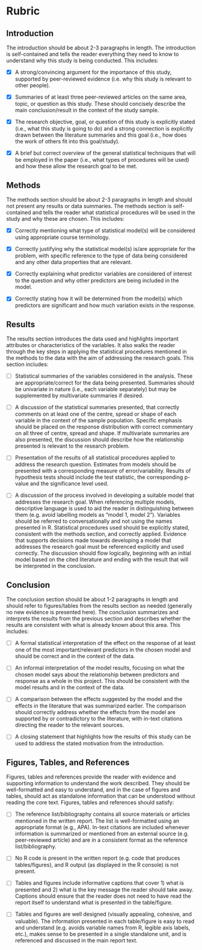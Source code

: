 # Rubric

## Introduction

The introduction should be about 2-3 paragraphs in length. The introduction is self-contained and tells the
reader everything they need to know to understand why this study is being conducted. This includes:

- [X] A strong/convincing argument for the importance of this study,
supported by peer-reviewed evidence (i.e. why this study is relevant to
other people).

- [X] Summaries of at least three peer-reviewed articles on the same area,
topic, or question as this study. These should concisely describe the
main conclusion/result in the context of the study sample.

- [X] The research objective, goal, or question of this study is explicitly
stated (i.e., what this study is going to do) and a strong connection is
explicitly drawn between the literature summaries and this goal (i.e.,
how does the work of others fit into this goal/study).

- [X] A brief but correct overview of the general statistical techniques that
will be employed in the paper (i.e., what types of procedures will be
used) and how these allow the research goal to be met.

## Methods

The methods section should be about 2-3 paragraphs in length and should not present any results or data
summaries. The methods section is self-contained and tells the reader what statistical procedures will be used in the study
and why these are chosen. This includes:

- [X] Correctly mentioning what type of statistical model(s) will be
considered using appropriate course terminology.

- [X] Correctly justifying why the statistical model(s) is/are appropriate for
the problem, with specific reference to the type of data being
considered and any other data properties that are relevant.

- [X] Correctly explaining what predictor variables are considered of
interest to the question and why other predictors are being included in
the model.

- [X] Correctly stating how it will be determined from the model(s) which
predictors are significant and how much variation exists in the
response.

## Results

The results section introduces the data used and highlights important attributes or characteristics of the
variables. It also walks the reader through the key steps in applying the statistical procedures mentioned in
the methods to the data with the aim of addressing the research goals. This section includes:

- [ ] Statistical summaries of the variables considered in the analysis. These
are appropriate/correct for the data being presented. Summaries
should be univariate in nature (i.e., each variable separately) but may
be supplemented by multivariate summaries if desired.

- [ ] A discussion of the statistical summaries presented, that correctly
comments on at least one of the centre, spread or shape of each
variable in the context of the sample population. Specific emphasis
should be placed on the response distribution with correct
commentary on all three of centre, spread and shape. If multivariate
summaries are also presented, the discussion should describe how the
relationship presented is relevant to the research problem.

- [ ] Presentation of the results of all statistical procedures applied to
address the research question. Estimates from models should be
presented with a corresponding measure of error/variability. Results of
hypothesis tests should include the test statistic, the corresponding
p-value and the significance level used.

- [ ] A discussion of the process involved in developing a suitable model
that addresses the research goal. When referencing multiple models,
descriptive language is used to aid the reader in distinguishing
between them (e.g. avoid labelling models as “model 1, model 2”).
Variables should be referred to conversationally and not using the
names presented in R. Statistical procedures used should be explicitly
stated, consistent with the methods section, and correctly applied.
Evidence that supports decisions made towards developing a model
that addresses the research goal must be referenced explicitly and
used correctly. The discussion should flow logically, beginning with an
initial model based on the cited literature and ending with the result
that will be interpreted in the conclusion.

## Conclusion

The conclusion section should be about 1-2 paragraphs in length and should refer to figures/tables from the
results section as needed (generally no new evidence is presented here).
The conclusion summarizes and interprets the results from the previous section and describes whether the
results are consistent with what is already known about this area. This includes:

- [ ] A formal statistical interpretation of the effect on the response of at
least one of the most important/relevant predictors in the chosen
model and should be correct and in the context of the data.

- [ ] An informal interpretation of the model results, focusing on what the
chosen model says about the relationship between predictors and
response as a whole in this project. This should be consistent with the
model results and in the context of the data.

- [ ] A comparison between the effects suggested by the model and the
effects in the literature that was summarized earlier. The comparison
should correctly address whether the effects from the model are
supported by or contradictory to the literature, with in-text citations
directing the reader to the relevant sources.

- [ ] A closing statement that highlights how the results of this study can be
used to address the stated motivation from the introduction.

## Figures, Tables, and References

Figures, tables and references provide the reader with evidence and supporting information to understand the
work described. They should be well-formatted and easy to understand, and in the case of figures and tables,
should act as standalone information that can be understood without reading the core text.
Figures, tables and references should satisfy:

- [ ] The reference list/bibliography contains all source materials or articles
mentioned in the written report. The list is well-formatted using an
appropriate format (e.g., APA). In-text citations are included whenever
information is summarized or mentioned from an external source (e.g.
peer-reviewed article) and are in a consistent format as the reference
list/bibliography.

- [ ] No R code is present in the written report (e.g. code that produces
tables/figures), and R output (as displayed in the R console) is not
present.

- [ ] Tables and figures include informative captions that cover 1) what is
presented and 2) what is the key message the reader should take
away. Captions should ensure that the reader does not need to have
read the report itself to understand what is presented in the
table/figure.

- [ ] Tables and figures are well designed (visually appealing, cohesive,
and valuable). The information presented in each table/figure is easy
to read and understand (e.g. avoids variable names from R, legible axis
labels, etc.), makes sense to be presented in a single standalone unit,
and is referenced and discussed in the main report text.
